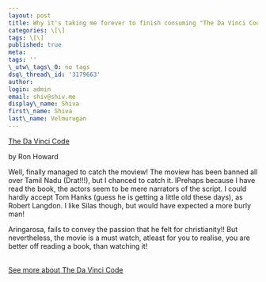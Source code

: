 ```yaml
---
layout: post
title: Why it's taking me forever to finish consuming "The Da Vinci Code"
categories: \[\]
tags: \[\]
published: true
meta:
tags: ''
\_utw\_tags\_0: no tags
dsq\_thread\_id: '3179663'
author:
login: admin
email: shiv@shiv.me
display\_name: Shiva
first\_name: Shiva
last\_name: Velmurugan
---
```


[The Da Vinci Code][0]

by Ron Howard

Well, finally managed to catch the moview! The moview has been banned all over Tamil Nadu (Drat!!!), but I chanced to catch it. IPrehaps because I have read the book, the actors seem to be mere narrators of the script. I could hardly accept Tom Hanks (guess he is getting a little old these days), as Robert Langdon. I like Silas though, but would have expected a more burly man!

Aringarosa, fails to convey the passion that he felt for christianity!! But nevertheless, the movie is a must watch, atleast for you to realise, you are better off reading a book, than watching it!

[  
See more about The Da Vinci Code][1]


[0]: http://www.allconsuming.net/item/view/1310397
[1]: http://www.allconsuming.net/person/shvelmur/1310397